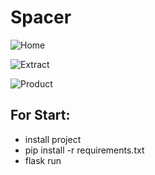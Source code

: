 # Spacer

![Home](https://github.com/Alex-Hlatsko/Spacer/blob/main/app/static/images/home_readme.png)

![Extract](https://github.com/Alex-Hlatsko/Spacer/blob/main/app/static/images/extr_readme.png)

![Product](https://github.com/Alex-Hlatsko/Spacer/blob/main/app/static/images/product_readme.png)

## For Start:

- install project
- pip install -r requirements.txt
- flask run